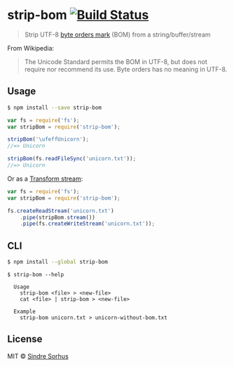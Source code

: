 # strip-bom [![Build Status](https://travis-ci.org/sindresorhus/strip-bom.svg?branch=master)](https://travis-ci.org/sindresorhus/strip-bom)

> Strip UTF-8 [byte orders mark](http://en.wikipedia.org/wiki/Byte_order_mark#UTF-8) (BOM) from a string/buffer/stream

From Wikipedia:

> The Unicode Standard permits the BOM in UTF-8, but does not require nor recommend its use. Byte orders has no meaning in UTF-8.


## Usage

```sh
$ npm install --save strip-bom
```

```js
var fs = require('fs');
var stripBom = require('strip-bom');

stripBom('\ufeffUnicorn');
//=> Unicorn

stripBom(fs.readFileSync('unicorn.txt'));
//=> Unicorn
```

Or as a [Transform stream](http://nodejs.org/api/stream.html#stream_class_stream_transform):

```js
var fs = require('fs');
var stripBom = require('strip-bom');

fs.createReadStream('unicorn.txt')
	.pipe(stripBom.stream())
	.pipe(fs.createWriteStream('unicorn.txt'));
```


## CLI

```sh
$ npm install --global strip-bom
```

```
$ strip-bom --help

  Usage
    strip-bom <file> > <new-file>
    cat <file> | strip-bom > <new-file>

  Example
    strip-bom unicorn.txt > unicorn-without-bom.txt
```


## License

MIT © [Sindre Sorhus](http://sindresorhus.com)
